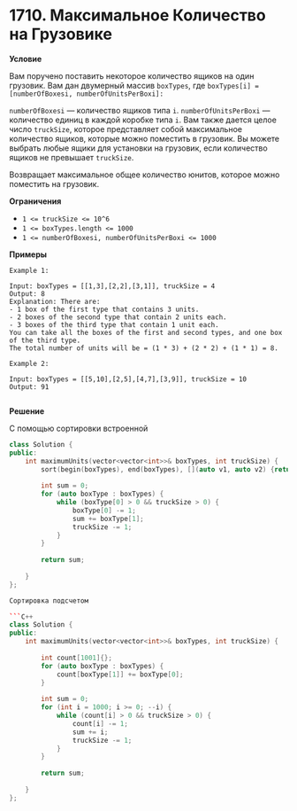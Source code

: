# 1710. Максимальное Количество на Грузовике

**Условие**

Вам поручено поставить некоторое количество ящиков на один грузовик. Вам дан двумерный массив `boxTypes`, где `boxTypes[i] = [numberOfBoxesi, numberOfUnitsPerBoxi]:`

`numberOfBoxesi` — количество ящиков типа `i`.
`numberOfUnitsPerBoxi` — количество единиц в каждой коробке типа `i`.
Вам также дается целое число `truckSize`, которое представляет собой максимальное количество ящиков, которые можно поместить в грузовик. Вы можете выбрать любые ящики для установки на грузовик, если количество ящиков не превышает `truckSize`.

Возвращает максимальное общее количество юнитов, которое можно поместить на грузовик.

**Ограничения**
- `1 <= truckSize <= 10^6`
- `1 <= boxTypes.length <= 1000`
- `1 <= numberOfBoxesi, numberOfUnitsPerBoxi <= 1000`


**Примеры**
```
Example 1:

Input: boxTypes = [[1,3],[2,2],[3,1]], truckSize = 4
Output: 8
Explanation: There are:
- 1 box of the first type that contains 3 units.
- 2 boxes of the second type that contain 2 units each.
- 3 boxes of the third type that contain 1 unit each.
You can take all the boxes of the first and second types, and one box of the third type.
The total number of units will be = (1 * 3) + (2 * 2) + (1 * 1) = 8.

Example 2:

Input: boxTypes = [[5,10],[2,5],[4,7],[3,9]], truckSize = 10
Output: 91
 
```


**Решение**

С помощью сортировки встроенной

```C++
class Solution {
public:
    int maximumUnits(vector<vector<int>>& boxTypes, int truckSize) {
        sort(begin(boxTypes), end(boxTypes), [](auto v1, auto v2) {return v1[1] >= v2[1];});
        
        int sum = 0;
        for (auto boxType : boxTypes) {
            while (boxType[0] > 0 && truckSize > 0) {
                boxType[0] -= 1;
                sum += boxType[1];
                truckSize -= 1;
            } 
        }
        
        return sum;
        
    }
};

Сортировка подсчетом

```C++
class Solution {
public:
    int maximumUnits(vector<vector<int>>& boxTypes, int truckSize) {
        
        int count[1001]{};
        for (auto boxType : boxTypes) {
            count[boxType[1]] += boxType[0];
        }
        
        int sum = 0;
        for (int i = 1000; i >= 0; --i) {
            while (count[i] > 0 && truckSize > 0) {
                count[i] -= 1;
                sum += i;
                truckSize -= 1;
            } 
        }
        
        return sum;
        
    }
};
```






 


 


